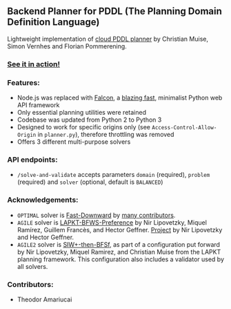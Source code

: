 ## Backend Planner for PDDL (The Planning Domain Definition Language)

Lightweight implementation of [cloud PDDL planner](https://bitbucket.org/planning-researchers/cloud-solver/src/master/) by Christian Muise, Simon Vernhes and Florian Pommerening.

### [See it in action!](https://finitech-sdp.github.io/operations-monitor/#/)

### Features:
- Node.js was replaced with [Falcon](https://falconframework.org/#), a [blazing fast](https://falconframework.org/#sectionBenchmarks), minimalist Python web API framework
- Only essential planning utilities were retained
- Codebase was updated from Python 2 to Python 3
- Designed to work for specific origins only (see `Access-Control-Allow-Origin` in `planner.py`), therefore throttling was removed
- Offers 3 different multi-purpose solvers

### API endpoints:
- `/solve-and-validate` accepts parameters `domain` (required), `problem` (required) and `solver` (optional, default is `BALANCED`)

### Acknowledgements:
- `OPTIMAL` solver is [Fast-Downward](https://bitbucket.org/ipc2018-classical/team23/src/ipc-2018-seq-opt/) by [many contributors](http://hg.fast-downward.org/file/tip/README.md).
- `AGILE` solver is [LAPKT-BFWS-Preference](https://ipc2018-classical.bitbucket.io/planner-abstracts/teams_1_20_30_31_36_47.pdf) by Nir Lipovetzky, Miquel Ramírez, Guillem Francès, and Hector Geffner. [Project](https://github.com/nirlipo/BFWS-public) by Nir Lipovetzky and Hector Geffner.
- `AGILE2` solver is [SIW+-then-BFSf](https://github.com/LAPKT-dev/LAPKT-public/tree/master/planners/siw_plus-then-bfs_f-ffparser), as part of a configuration put forward by Nir Lipovetzky, Miquel Ramirez, and Christian Muise from the LAPKT planning framework. This configuration also includes a validator used by all solvers.

### Contributors:
- Theodor Amariucai